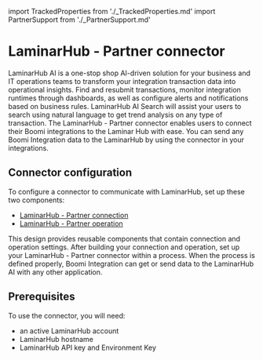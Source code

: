 import TrackedProperties from './_TrackedProperties.md'
import PartnerSupport from './_PartnerSupport.md'


# LaminarHub - Partner connector 

<head>
  <meta name="guidename" content="Integration"/>
  <meta name="context" content="GUID-465bf507-76e3-4f8c-9c9b-cd41e4c10af2"/>
</head>

<PartnerSupport />

LaminarHub AI is a one-stop shop AI-driven solution for your business and IT operations teams to transform your integration transaction data into operational insights. Find and resubmit transactions, monitor integration runtimes through dashboards, as well as configure alerts and notifications based on business rules. LaminarHub AI Search will assist your users to search using natural language to get trend analysis on any type of transaction. 
The LaminarHub - Partner connector enables users to connect their Boomi integrations to the Laminar Hub with ease. You can send any Boomi Integration data to the LaminarHub by using the connector in your integrations.

## Connector configuration

To configure a connector to communicate with LaminarHub, set up these two components:

- [LaminarHub - Partner connection](../../Integration/Connectors/int-LaminarHub_connection.md)
- [LaminarHub - Partner operation](../../Integration/Connectors/int-LaminarHub_operation.md)

This design provides reusable components that contain connection and operation settings. After building your connection and operation, set up your LaminarHub - Partner connector within a process. When the process is defined properly, Boomi Integration can get or send data to the LaminarHub AI with any other application.

## Prerequisites

To use the connector, you will need:

- an active LaminarHub account
- LaminarHub hostname
- LaminarHub API key and Environment Key

<TrackedProperties />